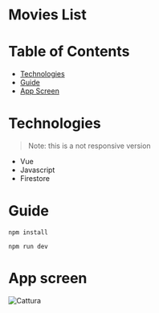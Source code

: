 # Movies List

# **Table of Contents**

- [Technologies](#technologies)
- [Guide](#guide)
- [App Screen](#appScreen)

<a name="technologies"></a>
# Technologies

> Note: this is a not responsive version

- Vue
- Javascript
- Firestore

<a name="guide"></a>
# Guide

```
npm install
``` 

```
npm run dev
``` 

<a name="appScreen"></a>
# App screen

![Cattura](https://user-images.githubusercontent.com/15787839/219494375-510b8537-0271-42d5-ad30-1cdfb21375f6.PNG)
